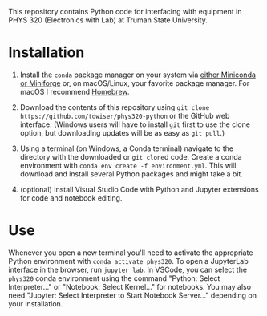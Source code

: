 This repository contains Python code for interfacing with equipment in PHYS 320 (Electronics with Lab) at Truman State University.

Installation
============

1. Install the `conda` package manager on your system via [either Miniconda or Miniforge](https://conda.io/projects/conda/en/latest/user-guide/install/index.html) or, on macOS/Linux, your favorite package manager. For macOS I recommend [Homebrew](https://brew.sh).

2. Download the contents of this repository using `git clone https://github.com/tdwiser/phys320-python` or the GitHub web interface. (Windows users will have to install `git` first to use the clone option, but downloading updates will be as easy as `git pull`.)

3. Using a terminal (on Windows, a Conda terminal) navigate to the directory with the downloaded or `git clone`d code. Create a conda environment with `conda env create -f environment.yml`. This will download and install several Python packages and might take a bit.

4. (optional) Install Visual Studio Code with Python and Jupyter extensions for code and notebook editing.

Use
===

Whenever you open a new terminal you'll need to activate the appropriate Python environment with `conda activate phys320`.
To open a JupyterLab interface in the browser, run `jupyter lab`.
In VSCode, you can select the `phys320` conda environment using the command "Python: Select Interpreter..." or "Notebook: Select Kernel..." for notebooks.
You may also need "Jupyter: Select Interpreter to Start Notebook Server..." depending on your installation.

